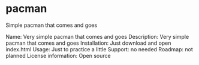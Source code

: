 # pacman
Simple pacman that comes and goes

Name: Very simple pacman that comes and goes
Description: Very simple pacman that comes and goes
Installation: Just download and open index.html
Usage: Just to practice a little
Support: no needed
Roadmap: not planned
License information: Open source
